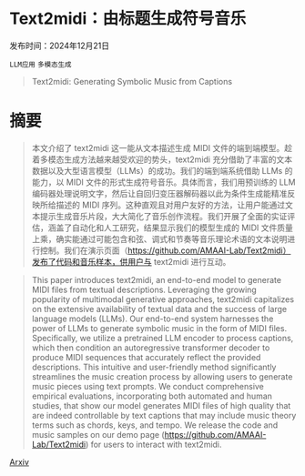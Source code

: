# Text2midi：由标题生成符号音乐

发布时间：2024年12月21日

`LLM应用` `多模态生成`

> Text2midi: Generating Symbolic Music from Captions

# 摘要

> 本文介绍了 text2midi 这一能从文本描述生成 MIDI 文件的端到端模型。趁着多模态生成方法越来越受欢迎的势头，text2midi 充分借助了丰富的文本数据以及大型语言模型（LLMs）的成功。我们的端到端系统借助 LLMs 的能力，以 MIDI 文件的形式生成符号音乐。具体而言，我们用预训练的 LLM 编码器处理说明文字，然后让自回归变压器解码器以此为条件生成能精准反映所给描述的 MIDI 序列。这种直观且对用户友好的方法，让用户能通过文本提示生成音乐片段，大大简化了音乐创作流程。我们开展了全面的实证评估，涵盖了自动化和人工研究，结果显示我们的模型生成的 MIDI 文件质量上乘，确实能通过可能包含和弦、调式和节奏等音乐理论术语的文本说明进行控制。我们在演示页面（https://github.com/AMAAI-Lab/Text2midi）发布了代码和音乐样本，供用户与 text2midi 进行互动。

> This paper introduces text2midi, an end-to-end model to generate MIDI files from textual descriptions. Leveraging the growing popularity of multimodal generative approaches, text2midi capitalizes on the extensive availability of textual data and the success of large language models (LLMs). Our end-to-end system harnesses the power of LLMs to generate symbolic music in the form of MIDI files. Specifically, we utilize a pretrained LLM encoder to process captions, which then condition an autoregressive transformer decoder to produce MIDI sequences that accurately reflect the provided descriptions. This intuitive and user-friendly method significantly streamlines the music creation process by allowing users to generate music pieces using text prompts. We conduct comprehensive empirical evaluations, incorporating both automated and human studies, that show our model generates MIDI files of high quality that are indeed controllable by text captions that may include music theory terms such as chords, keys, and tempo. We release the code and music samples on our demo page (https://github.com/AMAAI-Lab/Text2midi) for users to interact with text2midi.

[Arxiv](https://arxiv.org/abs/2412.16526)